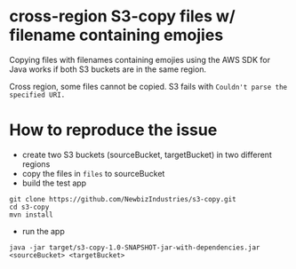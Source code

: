 cross-region S3-copy files w/ filename containing emojies
=========================================================

Copying files with filenames containing emojies using the AWS SDK for Java works if both S3 buckets are in the same region. 

Cross region, some files cannot be copied. S3 fails with ```Couldn't parse the specified URI.```

# How to reproduce the issue

* create two S3 buckets (sourceBucket, targetBucket) in two different regions
* copy the files in ```files``` to sourceBucket
* build the test app
```
git clone https://github.com/NewbizIndustries/s3-copy.git
cd s3-copy
mvn install
```
* run the app
```
java -jar target/s3-copy-1.0-SNAPSHOT-jar-with-dependencies.jar <sourceBucket> <targetBucket>
```